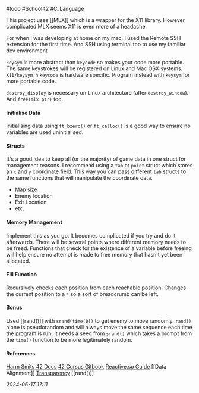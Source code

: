 #todo #School42 #C_Language 

This project uses [[MLX]] which is a wrapper for the X11 library. However complicated MLX seems X11 is even more of a headache.

For when I was developing at home on my mac, I used the Remote SSH extension for the first time. And SSH using terminal too to use my familiar dev environment

`keysym` is more abstract than `keycode` so makes your code more portable. The same keystrokes will be registered on Linux and Mac OSX systems.
`X11/keysym.h`
`keycode` is hardware specific. Program instead with `keysym` for more portable code.

`destroy_display` is necessary on Linux architecture (after `destroy_window`). And `free(mlx.ptr)` too.
#### Initialise Data
Initialising data using `ft_bzero()` or `ft_calloc()` is a good way to ensure no variables are used uninitialised. 
#### Structs
It's a good idea to keep all (or the majority) of game data in one struct for management reasons. I recommend using a `tab` or `point` struct which stores an `x` and `y` coordinate field. This way you can pass different `tab` structs to the same functions that will manipulate the coordinate data. 
* Map size
* Enemy location
* Exit Location
* etc.
#### Memory Management
Implement this as you go. It becomes complicated if you try and do it afterwards. There will be several points where different memory needs to be freed. Functions that check for the existence of a variable before freeing will help ensure no attempt is made to free memory that hasn't yet been allocated.
#### Fill Function
Recursively checks each position from each reachable position. Changes the current position to a `*` so a sort of breadcrumb can be left.
#### Bonus
Used [[rand()]] with `srand(time(0))` to get enemy to move randomly. `rand()` alone is pseudorandom and will always move the same sequence each time the program is run. It needs a seed from `srand()` which takes a prompt from the `time()` function to be more legitimately random.
#### References
[Harm Smits 42 Docs](https://harm-smits.github.io/42docs/libs/minilibx/introduction.html)
[42 Cursus Gitbook](https://42-cursus.gitbook.io/guide/rank-02/so_long/understand-so_long)
[Reactive.so Guide](https://reactive.so/post/42-a-comprehensive-guide-to-so_long)
[[Data Alignment]]
[Transparency](https://pulgamecanica.herokuapp.com/posts/mlx-transparency)
[[rand()]]

_2024-06-17 17:11_